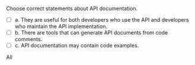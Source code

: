 <panel header="{{ icon_Q_A }} Statements about API documentation">
<question>

Choose correct statements about API documentation.

- [ ] a. They are useful for both developers who use the API and developers who maintain the API implementation.
- [ ] b. There are tools that can generate API documents from code comments.
- [ ] c. API documentation may contain code examples.

<div slot="answer">

All

</div>
</question>
</panel>
